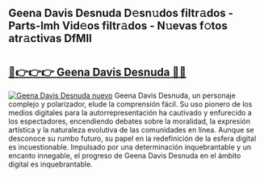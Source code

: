 ## Geena Davis Desnuda D𝚎sn𝚞dos filtr𝚊dos - Parts-lmh Vid𝚎os filtr𝚊dos - N𝚞evas f𝚘tos atr𝚊ctivas DfMII

# <h2><a href="http://mb8kcz.tromn.icu/?c=Geena+Davis+Desnuda">🔗👉👉👉 Geena Davis Desnuda 🔗🔗</a></h2>

[![Geena Davis Desnuda nuevo](https://i.imgur.com/pEAQMta.gif)](http://mb8kcz.tromn.icu/?c=Geena+Davis+Desnuda)
Geena Davis Desnuda, un personaje complejo y polarizador, elude la comprensión fácil. Su uso pionero de los medios digitales para la autorrepresentación ha cautivado y enfurecido a los espectadores, encendiendo debates sobre la moralidad, la expresión artística y la naturaleza evolutiva de las comunidades en línea. Aunque se desconoce su rumbo futuro, su papel en la redefinición de la esfera digital es incuestionable. Impulsado por una determinación inquebrantable y un encanto innegable, el progreso de Geena Davis Desnuda en el ámbito digital es inquebrantable.
